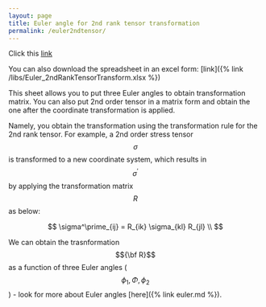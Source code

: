 ```yaml
---
layout: page
title: Euler angle for 2nd rank tensor transformation
permalink: /euler2ndtensor/
---
```



<script type="text/javascript" async
  src="https://cdnjs.cloudflare.com/ajax/libs/mathjax/2.7.1/MathJax.js?config=TeX-MML-AM_CHTML">
</script>


Click this [link](https://docs.google.com/spreadsheets/d/1sGk0MLZbCMCfNXPZ0hJoNsRUQG4K0DlyhorEA1PCNYw/edit?usp=sharing)

You can also download the spreadsheet in an excel form: [link]({% link /libs/Euler_2ndRankTensorTransform.xlsx %})


This sheet allows you to put three Euler angles to obtain transformation matrix.
You can also put 2nd order tensor in a matrix form and obtain the one after the coordinate transformation is applied.

Namely, you obtain the transformation using the transformation rule for the 2nd rank tensor.
For example, a 2nd order stress tensor $$\sigma$$ is transformed to a new coordinate system, which results in $$\sigma^\prime$$ by applying the transformation matrix $$R$$ as below:

$$
\sigma^\prime_{ij} = R_{ik} \sigma_{kl} R_{jl} \\
$$

We can obtain the trasnformation $${\bf R}$$ as a function of three Euler angles ($$\phi_1,\Phi,\phi_2$$) - look for more about Euler angles [here]({% link euler.md %}).
